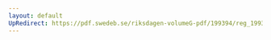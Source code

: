 ```yaml
---
layout: default
UpRedirect: https://pdf.swedeb.se/riksdagen-volumeG-pdf/199394/reg_199394/reg_199394_0238.pdf
---
```

